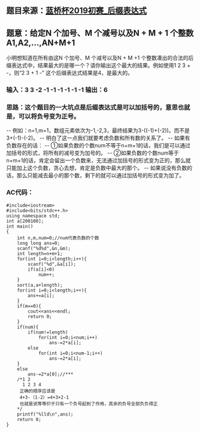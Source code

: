 ## 题目来源：[蓝桥杯2019初赛_后缀表达式](http://oj.ecustacm.cn/problem.php?id=1467)

## 题意：给定N 个加号、M 个减号以及N + M + 1 个整数A1,A2,...,AN+M+1
小明想知道在所有由这N 个加号、M 个减号以及N + M +1 个整数凑出的合法的后缀表达式中，结果最大的是哪一个？请你输出这个最大的结果。例如使用1 2 3 + -，则“2 3 + 1 -” 这个后缀表达式结果是4，是最大的。

### 输入：3 3 -2 -1 -1 -1 -1 -1 -1 输出：6

### 思路：这个题目的一大坑点是后缀表达式是可以加括号的，意思也就是，可以将负号变为正号。
-- 例如：n=1,m=1，数组元素依次为-1,-2,3，最终结果为3-((-1)+(-2))。而不是3+(-1)-(-2)。
-- 明白了这一点我们就要考虑负数和所有数的关系了。
-- 如果有负数存在的话：
-- ①如果负数的个数num不等于n+m+1的话，我们是可以通过加括号的形式，将所有的减号变为加号的。
-- ②如果负数的个数num等于n+m+1的话，肯定会留出一个负数来，无法通过加括号的形式变为正的，那么就只能加上这个负数，贪心去想，肯定是负数中最大的那个。
-- 如果说没有负数的话，那么只能减去最小的那个数，剩下的就可以通过加括号的形式变为加了。

### AC代码：

```
#include<iostream>
#include<bits/stdc++.h>
using namespace std;
int a[200100];
int main()
{
    int n,m,num=0;//num代表负数的个数
    long long ans=0;
    scanf("%d%d",&n,&m);
    int length=n+m+1;
    for(int i=0;i<length;i++){
        scanf("%d",&a[i]);
        if(a[i]<0)
            num++;
    }
    sort(a,a+length);
    for(int i=0;i<length;i++){
        ans+=a[i];
    }
    if(m==0){
        cout<<ans<<endl;
        return 0;
    }
    if(num){
        if(num!=length)
            for(int i=0;i<num;i++)
                ans-=2*a[i];
        else
            for(int i=0;i<num-1;i++)
                ans-=2*a[i];
    }
    else
        ans-=2*a[0];//***
    /*1 2
      1 2 3 4
     正确的顺序应该是
     4+3-（1-2）=4+3+2-1
     也就是说等等价于只有一个负号起到了作用，其余的负号全部负负得正
    */
    printf("%lld\n",ans);
    return 0;
}

```

